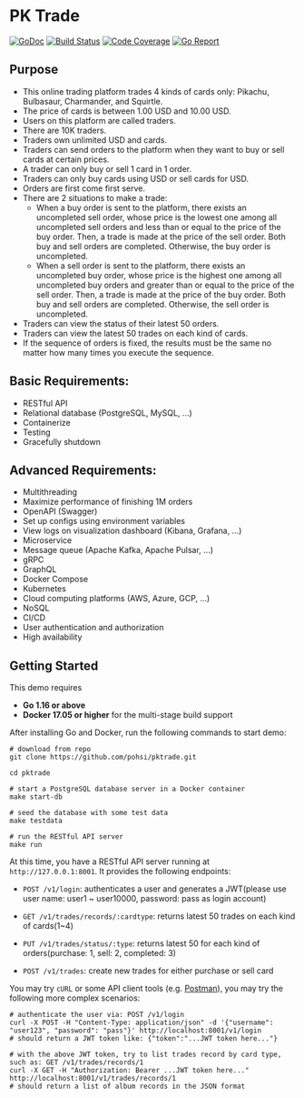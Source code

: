 # PK Trade

[![GoDoc](https://godoc.org/github.com/pohsi/pktrade?status.png)](http://godoc.org/github.com/pohsi/pktrade)
[![Build Status](https://github.com/pohsi/pktrade/workflows/build/badge.svg)](https://github.com/pohsi/pktrade/actions?query=workflow%3Abuild)
[![Code Coverage](https://codecov.io/gh/pohsi/pktrade/branch/master/graph/badge.svg)](https://codecov.io/gh/pohsi/pktrade)
[![Go Report](https://goreportcard.com/badge/github.com/pohsi/pktrade)](https://goreportcard.com/report/github.com/pohsi/pktrade)

## Purpose
- This online trading platform trades 4 kinds of cards only: Pikachu, Bulbasaur, Charmander, and Squirtle.
- The price of cards is between 1.00 USD and 10.00 USD.
- Users on this platform are called traders.
- There are 10K traders.
- Traders own unlimited USD and cards.
- Traders can send orders to the platform when they want to buy or sell cards at certain prices.
- A trader can only buy or sell 1 card in 1 order.
- Traders can only buy cards using USD or sell cards for USD.
- Orders are first come first serve.
- There are 2 situations to make a trade:
    - When a buy order is sent to the platform, there exists an uncompleted sell order, whose price is the lowest one among all uncompleted sell orders and less than or equal to the price of the buy order. Then, a trade is made at the price of the sell order. Both buy and sell orders are completed. Otherwise, the buy order is uncompleted.
    - When a sell order is sent to the platform, there exists an uncompleted buy order, whose price is the highest one among all uncompleted buy orders and greater than or equal to the price of the sell order. Then, a trade is made at the price of the buy order. Both buy and sell orders are completed. Otherwise, the sell order is uncompleted.
- Traders can view the status of their latest 50 orders.
- Traders can view the latest 50 trades on each kind of cards.
- If the sequence of orders is fixed, the results must be the same no matter how many times you execute the sequence.
## Basic Requirements:
- RESTful API
- Relational database (PostgreSQL, MySQL, ...)
- Containerize
- Testing
- Gracefully shutdown
## Advanced Requirements:
- Multithreading
- Maximize performance of finishing 1M orders
- OpenAPI (Swagger)
- Set up configs using environment variables
- View logs on visualization dashboard (Kibana, Grafana, ...)
- Microservice
- Message queue (Apache Kafka, Apache Pulsar, ...)
- gRPC
- GraphQL
- Docker Compose
- Kubernetes
- Cloud computing platforms (AWS, Azure, GCP, ...) 
- NoSQL
- CI/CD
- User authentication and authorization
- High availability

## Getting Started

This demo requires
- **Go 1.16 or above**
- **Docker 17.05 or higher** for the multi-stage build support

After installing Go and Docker, run the following commands to start demo:

```shell
# download from repo
git clone https://github.com/pohsi/pktrade.git

cd pktrade

# start a PostgreSQL database server in a Docker container
make start-db

# seed the database with some test data
make testdata

# run the RESTful API server
make run

```

At this time, you have a RESTful API server running at `http://127.0.0.1:8001`. It provides the following endpoints:

* `POST /v1/login`: authenticates a user and generates a JWT(please use user name: user1 ~ user10000, password: pass as login account)
* `GET /v1/trades/records/:cardtype`: returns latest 50 trades on each kind of cards(1~4)
* `PUT /v1/trades/status/:type`: returns latest 50 for  each kind of orders(purchase: 1, sell: 2, completed: 3)

* `POST /v1/trades`: create new trades for either purchase or sell card

You may try `cURL` or some API client tools (e.g. [Postman](https://www.getpostman.com/)), you may try the following 
more complex scenarios:

```shell
# authenticate the user via: POST /v1/login
curl -X POST -H "Content-Type: application/json" -d '{"username": "user123", "password": "pass"}' http://localhost:8001/v1/login
# should return a JWT token like: {"token":"...JWT token here..."}

# with the above JWT token, try to list trades record by card type, such as: GET /v1/trades/records/1
curl -X GET -H "Authorization: Bearer ...JWT token here..." http://localhost:8001/v1/trades/records/1
# should return a list of album records in the JSON format
```